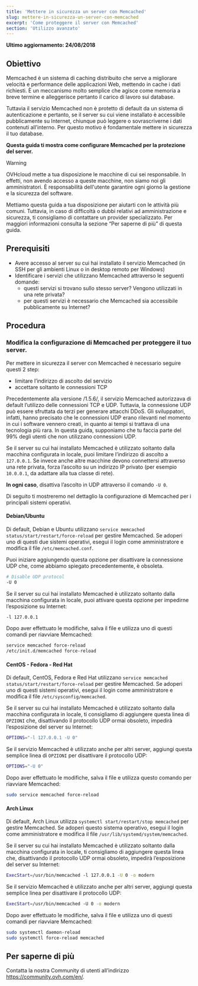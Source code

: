 ```yaml
---
title: 'Mettere in sicurezza un server con Memcached'
slug: mettere-in-sicurezza-un-server-con-memcached
excerpt: 'Come proteggere il server con Memcached'
section: 'Utilizzo avanzato'
---
```


**Ultimo aggiornamento: 24/08/2018**


## Obiettivo

Memcached è un sistema di caching distribuito che serve a migliorare velocità e performance delle applicazioni Web, mettendo in cache i dati richiesti. È un meccanismo molto semplice che agisce come memoria a breve termine e alleggerisce pertanto il carico di lavoro sui database.

Tuttavia il servizio Memcached non è protetto di default da un sistema di autenticazione e pertanto, se il server su cui viene installato è accessibile pubblicamente su Internet, chiunque può leggere o sovrascriverne i dati contenuti all’interno. Per questo motivo è fondamentale mettere in sicurezza il tuo database.


**Questa guida ti mostra come configurare Memcached per la protezione del server.**


> [!warning]
>
> OVHcloud mette a tua disposizione le macchine di cui sei responsabile. In effetti, non avendo accesso a queste macchine, non siamo noi gli amministratori. È responsabilità dell'utente garantire ogni giorno la gestione e la sicurezza del software.
>
> Mettiamo questa guida a tua disposizione per aiutarti con le attività più comuni. Tuttavia, in caso di difficoltà o dubbi relativi ad amministrazione e sicurezza, ti consigliamo di contattare un provider specializzato. Per maggiori informazioni consulta la sezione “Per saperne di più” di questa guida.
>


## Prerequisiti


- Avere accesso al server su cui hai installato il servizio Memcached (in SSH per gli ambienti Linux o in desktop remoto per Windows)
- Identificare i servizi che utilizzano Memcached attraverso le seguenti domande:
    - questi servizi si trovano sullo stesso server? Vengono utilizzati in una rete privata?
    - per questi servizi è necessario che Memcached sia accessibile pubblicamente su Internet?


## Procedura

### Modifica la configurazione di Memcached per proteggere il tuo server.

Per mettere in sicurezza il server con Memcached è necessario seguire questi 2 step:

- limitare l’indirizzo di ascolto del servizio
- accettare soltanto le connessioni TCP


Precedentemente alla versione /1.5.6/, il servizio Memcached autorizzava di default l’utilizzo delle connessioni TCP e UDP. Tuttavia, la connessione UDP può essere sfruttata da terzi per generare attacchi DDoS.
Gli sviluppatori, infatti, hanno precisato che le connessioni UDP erano rilevanti nel momento in cui i software vennero creati, in quanto ai tempi si trattava di una tecnologia più rara.
In questa guida, supponiamo che tu faccia parte del 99% degli utenti che non utilizzano connessioni UDP.

Se il server su cui hai installato Memcached è utilizzato soltanto dalla macchina configurata in locale, puoi limitare l’indirizzo di ascolto a `127.0.0.1`.
Se invece anche altre macchine devono connettersi attraverso una rete privata, forza l’ascolto su un indirizzo IP privato (per esempio `10.0.0.1`, da adattare alla tua classe di rete).

**In ogni caso**, disattiva l’ascolto in UDP attraverso il comando `-U 0`.

Di seguito ti mostreremo nel dettaglio la configurazione di Memcached per i principali sistemi operativi.


#### Debian/Ubuntu

Di default, Debian e Ubuntu utilizzano `service memcached status/start/restart/force-reload` per gestire Memcached. Se adoperi uno di questi due sistemi operativi, esegui il login come amministratore e modifica il file `/etc/memcached.conf`. 

Puoi iniziare aggiungendo questa opzione per disattivare la connessione UDP che, come abbiamo spiegato precedentemente, è obsoleta.

```sh
# Disable UDP protocol
-U 0
```
Se il server su cui hai installato Memcached è utilizzato soltanto dalla macchina configurata in locale, puoi attivare questa opzione per impedirne l’esposizione su Internet:

```sh
-l 127.0.0.1
```

Dopo aver effettuato le modifiche, salva il file e utilizza uno di questi comandi per riavviare Memcached:


```sh
service memcached force-reload
/etc/init.d/memcached force-reload
```


#### CentOS - Fedora - Red Hat


Di default, CentOS, Fedora e Red Hat utilizzano `service memcached status/start/restart/force-reload` per gestire Memcached. Se adoperi uno di questi sistemi operativi, esegui il login come amministratore e modifica il file `/etc/sysconfig/memcached`.


Se il server su cui hai installato Memcached è utilizzato soltanto dalla macchina configurata in locale, ti consigliamo di aggiungere questa linea di `OPZIONI` che, disattivando il protocollo UDP ormai obsoleto, impedirà l’esposizione del server su Internet:

```sh
OPTIONS="-l 127.0.0.1 -U 0"
```


Se il servizio Memcached è utilizzato anche per altri server, aggiungi questa semplice linea di `OPZIONI` per disattivare il protocollo UDP:

```sh
OPTIONS="-U 0"
```

Dopo aver effettuato le modifiche, salva il file e utilizza questo comando per riavviare Memcached:

```sh
sudo service memcached force-reload
```


#### Arch Linux


Di default, Arch Linux utilizza `systemctl start/restart/stop memcached` per gestire Memcached. Se adoperi questo sistema operativo, esegui il login come amministratore e modifica il file `/usr/lib/systemd/system/memcached`.

Se il server su cui hai installato Memcached è utilizzato soltanto dalla macchina configurata in locale, ti consigliamo di aggiungere questa linea che, disattivando il protocollo UDP ormai obsoleto, impedirà l’esposizione del server su Internet:

```sh
ExecStart=/usr/bin/memcached -l 127.0.0.1 -U 0 -o modern
```


Se il servizio Memcached è utilizzato anche per altri server, aggiungi questa semplice linea per disattivare il protocollo UDP:

```sh
ExecStart=/usr/bin/memcached -U 0 -o modern
```


Dopo aver effettuato le modifiche, salva il file e utilizza uno di questi comandi per riavviare Memcached:


```sh
sudo systemctl daemon-reload
sudo systemctl force-reload memcached
```

## Per saperne di più

Contatta la nostra Community di utenti all’indirizzo <https://community.ovh.com/en/>.
